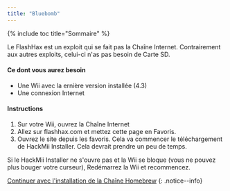 ```yaml
---
title: "Bluebomb"
---
```


{% include toc title="Sommaire" %}

Le FlashHax est un exploit qui se fait pas la Chaîne Internet. Contrairement aux autres exploits, celui-ci n'as pas besoin de Carte SD.

#### Ce dont vous aurez besoin
* Une Wii avec la ernière version installée (4.3)
* Une connexion Internet

#### Instructions

1. Sur votre Wii, ouvrez la Chaîne Internet
2. Allez sur flashhax.com et mettez cette page en Favoris.
3. Ouvrez le site depuis les favoris. Cela va commencer le téléchargement de HackMii Installer. Cela devrait prendre un peu de temps.

Si le HackMii Installer ne s'ouvre pas et la Wii se bloque (vous ne pouvez plus bouger votre curseur), Redémarrez la Wii et recommencez.

[Continuer avec l'installation de la Chaîne Homebrew](hbc)
{: .notice--info}
